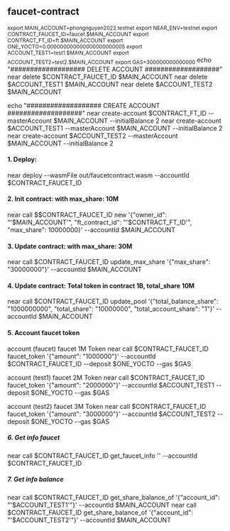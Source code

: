 ## faucet-contract
<sub> 
   export MAIN_ACCOUNT=phongnguyen2022.testnet
  export NEAR_ENV=testnet
  export CONTRACT_FAUCET_ID=faucet.$MAIN_ACCOUNT
  export CONTRACT_FT_ID=ft.$MAIN_ACCOUNT
  export ONE_YOCTO=0.000000000000000000000005
  export ACCOUNT_TEST1=test1.$MAIN_ACCOUNT
  export ACCOUNT_TEST2=test2.$MAIN_ACCOUNT
  export GAS=300000000000000
</sub>
  echo "################### DELETE ACCOUNT ###################"
  near delete $CONTRACT_FAUCET_ID $MAIN_ACCOUNT
  near delete $ACCOUNT_TEST1 $MAIN_ACCOUNT
  near delete $ACCOUNT_TEST2 $MAIN_ACCOUNT


echo "################### CREATE ACCOUNT ###################"
near create-account $CONTRACT_FT_ID --masterAccount $MAIN_ACCOUNT --initialBalance 2
near create-account $ACCOUNT_TEST1 --masterAccount $MAIN_ACCOUNT --initialBalance 2
near create-account $ACCOUNT_TEST2 --masterAccount $MAIN_ACCOUNT --initialBalance 2

#### 1. Deploy:
near deploy --wasmFile out/faucetcontract.wasm --accountId $CONTRACT_FAUCET_ID

#### 2. Init contract: with max_share: 10M
near call $$CONTRACT_FAUCET_ID new '{"owner_id": "'$MAIN_ACCOUNT'", "ft_contract_id": "'$CONTRACT_FT_ID'", "max_share": 10000000}' --accountId $MAIN_ACCOUNT

#### 3. Update contract: with max_share: 30M
near call $CONTRACT_FAUCET_ID update_max_share '{"max_share": "30000000"}' --accountId $MAIN_ACCOUNT

#### 4. Update contract: Total token in contract 1B, total_share 10M
near call $CONTRACT_FAUCET_ID update_pool '{"total_balance_share": "1000000000", "total_share": "10000000", "total_account_share": "1"}' --accountId $MAIN_ACCOUNT

#### 5. Account faucet token
account (faucet) faucet 1M Token 
near call $CONTRACT_FAUCET_ID faucet_token '{"amount": "1000000"}' --accountId $CONTRACT_FAUCET_ID --deposit $ONE_YOCTO --gas $GAS

account (test1) faucet 2M Token 
near call $CONTRACT_FAUCET_ID faucet_token '{"amount": "2000000"}' --accountId $ACCOUNT_TEST1 --deposit $ONE_YOCTO --gas $GAS

account (test2) faucet 3M Token 
near call $CONTRACT_FAUCET_ID faucet_token '{"amount": "3000000"}' --accountId $ACCOUNT_TEST2 --deposit $ONE_YOCTO --gas $GAS

##### 6. Get info faucet
near call $CONTRACT_FAUCET_ID get_faucet_info '' --accountId $CONTRACT_FAUCET_ID

##### 7. Get info balance
near call $CONTRACT_FAUCET_ID get_share_balance_of '{"account_id": "'$ACCOUNT_TEST1'"}' --accountId $MAIN_ACCOUNT
near call $CONTRACT_FAUCET_ID get_share_balance_of '{"account_id": "'$ACCOUNT_TEST2'"}' --accountId $MAIN_ACCOUNT

